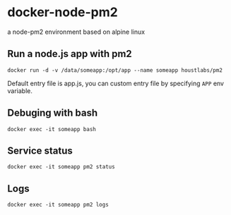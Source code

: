 # docker-node-pm2
a node-pm2 environment based on alpine linux

## Run a node.js app with pm2
`docker run -d -v /data/someapp:/opt/app --name someapp houstlabs/pm2`

Default entry file is app.js, you can custom entry file by specifying `APP` env variable.

## Debuging with bash
`docker exec -it someapp bash`

## Service status
`docker exec -it someapp pm2 status`

## Logs
`docker exec -it someapp pm2 logs`
